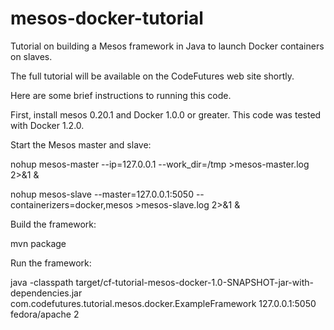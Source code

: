 mesos-docker-tutorial
=====================

Tutorial on building a Mesos framework in Java to launch Docker containers on slaves.

The full tutorial will be available on the CodeFutures web site shortly.

Here are some brief instructions to running this code.

First, install mesos 0.20.1 and Docker 1.0.0 or greater. This code was tested with Docker 1.2.0.

Start the Mesos master and slave:

nohup mesos-master --ip=127.0.0.1 --work_dir=/tmp >mesos-master.log 2>&1 &

nohup mesos-slave --master=127.0.0.1:5050 --containerizers=docker,mesos >mesos-slave.log 2>&1 &

Build the framework:

mvn package

Run the framework:

java -classpath target/cf-tutorial-mesos-docker-1.0-SNAPSHOT-jar-with-dependencies.jar com.codefutures.tutorial.mesos.docker.ExampleFramework 127.0.0.1:5050 fedora/apache 2

